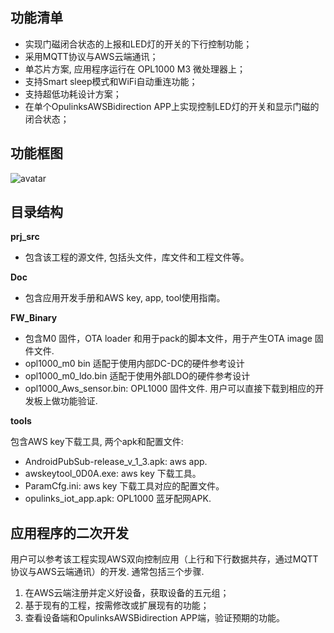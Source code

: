 ## 功能清单
- 实现门磁闭合状态的上报和LED灯的开关的下行控制功能；
- 采用MQTT协议与AWS云端通讯；
- 单芯片方案, 应用程序运行在 OPL1000 M3 微处理器上；
- 支持Smart sleep模式和WiFi自动重连功能； 
- 支持超低功耗设计方案； 
- 在单个OpulinksAWSBidirection APP上实现控制LED灯的开关和显示门磁的闭合状态；     

## 功能框图
![avatar](https://github.com/Opulinks-Tech/OPL1000A2-Sensor-Device-Reference-Code-Aws-Cloud-with-MQTT/blob/master/magnetic_door_contact_LED_device_frame.png)

## 目录结构

**prj_src** 

- 包含该工程的源文件, 包括头文件，库文件和工程文件等。

**Doc** 

- 包含应用开发手册和AWS key, app, tool使用指南。 

**FW_Binary** 

 - 包含M0 固件，OTA loader 和用于pack的脚本文件，用于产生OTA image 固件文件.
 - opl1000_m0 bin 适配于使用内部DC-DC的硬件参考设计
 - opl1000_m0_ldo.bin 适配于使用外部LDO的硬件参考设计
 - opl1000_Aws_sensor.bin: OPL1000 固件文件. 用户可以直接下载到相应的开发板上做功能验证. 

**tools** 

包含AWS key下载工具, 两个apk和配置文件:

- AndroidPubSub-release_v_1_3.apk: aws app.
-  awskeytool_0D0A.exe: aws key 下载工具。
- ParamCfg.ini: aws key 下载工具对应的配置文件。
- opulinks_iot_app.apk: OPL1000 蓝牙配网APK.

## 应用程序的二次开发

用户可以参考该工程实现AWS双向控制应用（上行和下行数据共存，通过MQTT协议与AWS云端通讯）的开发. 通常包括三个步骤.

1. 在AWS云端注册并定义好设备，获取设备的五元组； 
2. 基于现有的工程，按需修改或扩展现有的功能；
3. 查看设备端和OpulinksAWSBidirection APP端，验证预期的功能。 

